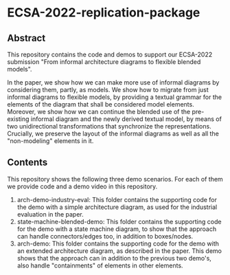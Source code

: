 # ECSA-2022-replication-package

## Abstract
This repository contains the code and demos to support our ECSA-2022 submission "From informal architecture diagrams to flexible blended models".

In the paper, we show how we can make more use of informal diagrams by considering them, partly, as models. We show how to migrate from just informal diagrams to flexible models, by providing a textual grammar for the elements of the diagram that shall be considered model elements. Moreover, we show how we can continue the blended use of the pre-existing informal diagram and the newly derived textual model, by means of two unidirectional transformations that synchronize the representations. Crucially, we preserve the layout of the informal diagrams as well as all the "non-modeling" elements in it.


## Contents
This repository shows the following three demo scenarios. For each of them we provide code and a demo video in this repository.

  1. arch-demo-industry-eval: This folder contains the supporting code for the demo with a simple architecture diagram, as used for the industrial evaluation in the paper.
  2. state-machine-blended-demo: This folder contains the supporting code for the demo with a state machine diagram, to show that the approach can handle connectors/edges too, in addition to boxes/nodes.
  3. arch-demo: This folder contains the supporting code for the demo with an extended architecture diagram, as described in the paper. This demo shows that the approach can in addition to the previous two demo's, also handle "containments" of elements in other elements.
